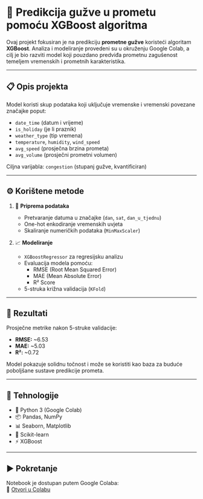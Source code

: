 # 🚦 Predikcija gužve u prometu pomoću XGBoost algoritma

Ovaj projekt fokusiran je na predikciju **prometne gužve** koristeći algoritam **XGBoost**. Analiza i modeliranje provedeni su u okruženju Google Colab, a cilj je bio razviti model koji pouzdano predviđa prometnu zagušenost temeljem vremenskih i prometnih karakteristika.

---

## 📋 Opis projekta

Model koristi skup podataka koji uključuje vremenske i vremenski povezane značajke poput:
- `date_time` (datum i vrijeme)
- `is_holiday` (je li praznik)
- `weather_type` (tip vremena)
- `temperature`, `humidity`, `wind_speed`
- `avg_speed` (prosječna brzina prometa)
- `avg_volume` (prosječni prometni volumen)

Ciljna varijabla: `congestion` (stupanj gužve, kvantificiran)

---

## ⚙️ Korištene metode

1. 🧼 **Priprema podataka**
   - Pretvaranje datuma u značajke (`dan`, `sat`, `dan_u_tjednu`)
   - One-hot enkodiranje vremenskih uvjeta
   - Skaliranje numeričkih podataka (`MinMaxScaler`)

2. 📈 **Modeliranje**
   - `XGBoostRegressor` za regresijsku analizu
   - Evaluacija modela pomoću:
     - RMSE (Root Mean Squared Error)
     - MAE (Mean Absolute Error)
     - R² Score
   - 5-struka križna validacija (`KFold`)

---

## 🧠 Rezultati

Prosječne metrike nakon 5-struke validacije:
- **RMSE:** ~6.53
- **MAE:** ~5.03
- **R²:** ~0.72

Model pokazuje solidnu točnost i može se koristiti kao baza za buduće poboljšane sustave predikcije prometa.

---

## 🔧 Tehnologije

- 🐍 Python 3 (Google Colab)
- 📦 Pandas, NumPy
- 📊 Seaborn, Matplotlib
- 🧪 Scikit-learn
- ⚡ XGBoost

---

## ▶️ Pokretanje

Notebook je dostupan putem Google Colaba:  
📎 [Otvori u Colabu](https://colab.research.google.com/drive/1TRJDGhQju-BqhzLNmT8vi-rM4elUh6PK?usp=sharing)

